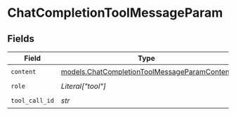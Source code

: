 # ChatCompletionToolMessageParam


## Fields

| Field                                                                                              | Type                                                                                               | Required                                                                                           | Description                                                                                        |
| -------------------------------------------------------------------------------------------------- | -------------------------------------------------------------------------------------------------- | -------------------------------------------------------------------------------------------------- | -------------------------------------------------------------------------------------------------- |
| `content`                                                                                          | [models.ChatCompletionToolMessageParamContent](../models/chatcompletiontoolmessageparamcontent.md) | :heavy_check_mark:                                                                                 | N/A                                                                                                |
| `role`                                                                                             | *Literal["tool"]*                                                                                  | :heavy_check_mark:                                                                                 | N/A                                                                                                |
| `tool_call_id`                                                                                     | *str*                                                                                              | :heavy_check_mark:                                                                                 | N/A                                                                                                |